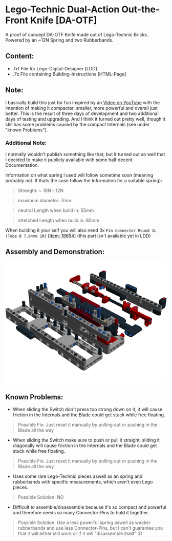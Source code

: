 # Lego-Technic Dual-Action Out-the-Front Knife [DA-OTF]
A proof of concept DA-OTF Knife made out of Lego-Technic Bricks.
Powered by an ~12N Spring and two Rubberbands.

## Content:
* .lxf File for Lego-Digital-Designer [LDD]
* .7z File containing Building-Instructions [HTML-Page]

## Note:
I basically build this just for fun inspired by an [Video on YouTube](https://www.youtube.com/watch?v=De0DOkxb4jo) with the intention of making it compacter, smaller, more powerful and overall just better.
This is the result of three days of development and two additional days of testing and upgrading.
And I think it turned out pretty well, though it still has some problems caused by the compact Internals (see under "known Problems").

### Additional Note:
I normally wouldn't publish something like that, but it turned out so well that I decided to make it publicly available with some half decent Documentation.

Information on what spring I used will follow sometime soon (meaning probably not. If thats the case follow the Information for a suitable spring):
> Strength: ~ 10N - 12N

> maximum diameter: 7mm

> neutral Length when build in: 55mm

> stretched Length when build in: 85mm

When building it your self you will also need 3x `Pin Connector Round 1L (Tube Ø 7,84mm 1M)` [[Item: 18654](https://www.bricklink.com/v2/catalog/catalogitem.page?P=18654#T=S&O={%22iconly%22:0})] (this part isn't available yet in LDD)

## Assembly and Demonstration:
[![Could NOT load Image](https://github.com/Lima-X-Coding/Lego-Technic_DA-OTF/blob/master/Step68.png)](https://www.youtube.com/watch?v=BVaSsao7luw)

## Known Problems:
* When sliding the Switch don't press too strong down on it, it will cause friction in the Internals and the Blade could get stuck while free floating.
> Possible Fix: Just reset it manually by pulling out or pushing in the Blade all the way
* When sliding the Switch make sure to push or pull it straight, sliding it diagonally will cause friction in the Internals and the Blade could get stuck while free floating.
> Possible Fix: Just reset it manually by pulling out or pushing in the Blade all the way
* Uses some rare Lego-Technic pieces aswell as an spring and rubberbands with specific measurements, which aren't even Lego pieces.
> Possible Solution: NO 
* Difficult to assemble/disassemble because it's so compact and powerful and therefore needs so many Connector-Pins to hold it together.
> Possible Solution: Use a less powerful spring aswell as weaker rubberbands and use less Connector-Pins, but I can't guarantee you that it will either still work or if it will "disassemble itself" :D
